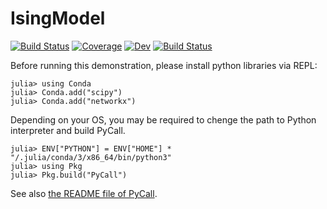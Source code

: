 # IsingModel

[![Build Status](https://github.com/Wandao123/IsingModel.jl/badges/main/pipeline.svg)](https://github.com/Wandao123/IsingModel.jl/pipelines)
[![Coverage](https://github.com/Wandao123/IsingModel.jl/badges/main/coverage.svg)](https://github.com/Wandao123/IsingModel.jl/commits/main)
[![Dev](https://img.shields.io/badge/docs-dev-blue.svg)](https://Wandao123.github.io/IsingModel.jl/dev)
[![Build Status](https://github.com/Wandao123/IsingModel.jl/actions/workflows/CI.yml/badge.svg?branch=main)](https://github.com/Wandao123/IsingModel.jl/actions/workflows/CI.yml?query=branch%3Amain)

Before running this demonstration, please install python libraries via REPL:
```
julia> using Conda
julia> Conda.add("scipy")
julia> Conda.add("networkx")
```
Depending on your OS, you may be required to chenge the path to Python interpreter and build PyCall.
```
julia> ENV["PYTHON"] = ENV["HOME"] * "/.julia/conda/3/x86_64/bin/python3"
julia> using Pkg
julia> Pkg.build("PyCall")
```
See also [the README file of PyCall](https://github.com/JuliaPy/PyCall.jl).
